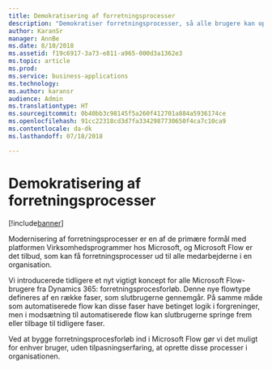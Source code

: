 ```yaml
---
title: Demokratisering af forretningsprocesser
description: "Demokratiser forretningsprocesser, så alle brugere kan oprette og køre procesnøglen til deres virksomhed."
author: KaranSr
manager: AnnBe
ms.date: 8/10/2018
ms.assetid: f19c6917-3a73-e811-a965-000d3a1362e3
ms.topic: article
ms.prod: 
ms.service: business-applications
ms.technology: 
ms.author: karansr
audience: Admin
ms.translationtype: HT
ms.sourcegitcommit: 0b40bb3c98145f5a260f412701a884a5936174ce
ms.openlocfilehash: 91cc22318cd3d7fa3342987730650f4ca7c10ca9
ms.contentlocale: da-dk
ms.lasthandoff: 07/18/2018

---
```

# <a name="democratize-business-processes"></a>Demokratisering af forretningsprocesser


[!include[banner](../../includes/banner.md)]

Modernisering af forretningsprocesser er en af de primære formål med platformen Virksomhedsprogrammer hos Microsoft, og Microsoft Flow er det tilbud, som kan få forretningsprocesser ud til alle medarbejderne i en organisation.

Vi introducerede tidligere et nyt vigtigt koncept for alle Microsoft Flow-brugere fra Dynamics 365: forretningsprocesforløb. Denne nye flowtype defineres af en række faser, som slutbrugerne gennemgår. På samme måde som automatiserede flow kan disse faser have betinget logik i forgreninger, men i modsætning til automatiserede flow kan slutbrugerne springe frem eller tilbage til tidligere faser.

Ved at bygge forretningsprocesforløb ind i Microsoft Flow gør vi det muligt for enhver bruger, uden tilpasningserfaring, at oprette disse processer i organisationen.


